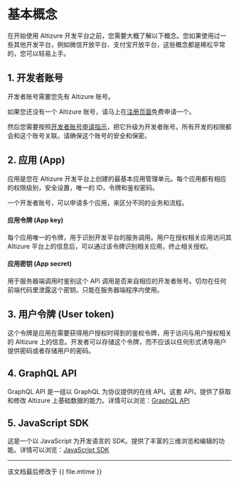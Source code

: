 # 基本概念

在开始使用 Altizure 开发平台之前，您需要大概了解以下概念。您如果使用过一些其他开发平台，例如微信开放平台、支付宝开放平台，这些概念都是稀松平常的，您可以轻易上手。

## 1. 开发者账号

开发者账号需要您先有 Altizure 账号。

如果您还没有一个 Altizure 账号，请马上在[注册页面](https://www.altizure.cn/signup/china?lang=zh-cn)免费申请一个。

然后您需要按照[开发者账号申请指示](dev-account.md)，把它升级为开发者账号。所有开发的权限都会和这个账号关联。请确保这个账号的安全和保密。


## 2. 应用 (App)

应用是您在 Altizure 开发平台上创建的最基本应用管理单元。每个应用都有相应的权限级别，安全设置，唯一的 ID，令牌和鉴权密码。

一个开发者账号，可以申请多个应用，来区分不同的业务和流程。

#### 应用令牌 (App key)

每个应用唯一的令牌，用于识别开发平台的服务调用。用户在授权相关应用访问其 Altizure 平台上的信息后，可以通过该令牌识别相关应用，终止相关授权。

#### 应用密钥 (App secret)

用于服务器端调用时鉴别这个 API 调用是否来自相应的开发者账号。切勿在任何前端代码里泄露这个密钥。只能在服务器端程序内使用。


## 3. 用户令牌 (User token)

这个令牌是应用在需要获得用户授权时得到的鉴权令牌，用于访问与用户授权相关的 Altizure 上的信息。开发者可以存储这个令牌，而不应该以任何形式诱导用户提供密码或者存储用户的密码。


## 4. GraphQL API

GraphQL API 是一组以 GraphQL 为协议提供的在线 API。这套 API，提供了获取和修改 Altizure 上基础数据的能力。详情可以浏览：[GraphQL API](api.md)

## 5. JavaScript SDK

这是一个以 JavaScript 为开发语言的 SDK。提供了丰富的三维浏览和编辑的功能。详情可以浏览：[JavaScript SDK](jssdk.md)

---

该文档最后修改于 {{ file.mtime }}
